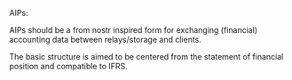 AIPs:

AIPs should be a from nostr inspired form for exchanging (financial) accounting data between relays/storage and clients.

The basic structure is aimed to be centered from the statement of financial position and compatible to IFRS. 
